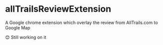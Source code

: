 # allTrailsReviewExtension
A Google chrome extension which overlay the review from AllTrails.com to Google Map 

:blush: Still working on it
